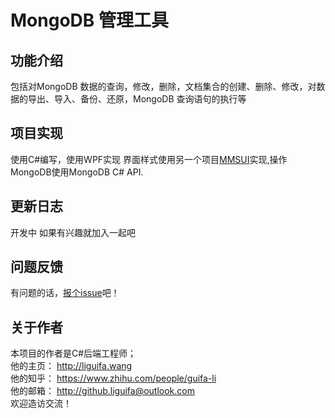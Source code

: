 # MongoDB 管理工具

## 功能介绍

包括对MongoDB 数据的查询，修改，删除，文档集合的创建、删除、修改，对数据的导出、导入、备份、还原，MongoDB 查询语句的执行等

## 项目实现

使用C#编写，使用WPF实现 界面样式使用另一个项目<a href="https://github.com/liguifa/mmsui" target="_blank">MMSUI</a>实现,操作MongoDB使用MongoDB C# API.

## 更新日志

开发中 如果有兴趣就加入一起吧

## 问题反馈

有问题的话，<a href="https://github.com/liguifa/mongodb-manager-studio/issues/new">报个issue</a>吧！

## 关于作者

本项目的作者是C#后端工程师；  
他的主页： http://liguifa.wang  
他的知乎： https://www.zhihu.com/people/guifa-li  
他的邮箱： http://github.liguifa@outlook.com 
<br />欢迎造访交流！
